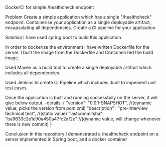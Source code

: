 DockerCI for simple /healthcheck endpoint

Problem Create a simple application which has a single "/healthcheck" endpoint. Containerise your application as a single deployable artifact, encapsulating all dependencies. Create a CI pipeline for your application

Solution I have used spring boot to build this application.

In order to dockerize the environment i have written Dockerfile for the server. I built the image from the Dockerfile and Containerized the build image.

Used Maven as a build tool to create a single deployable artifact which includes all dependencies.

Used Jenkins to create CI Pipeline which includes Junit to impement unit test cases.

Once the application is built and running successfully on the server, it will give below output. -details: { "version": "0.0.1-SNAPSHOT", //(dynamic value, picks the version from pom.xml) "description" : "pre-interview technical test", //(static value) "lastcommitsha": "ba9633c2e1e90a450a47fc2af2e" //(dynamic value, will change whenever there is new commit) }

Conclusion In this repository I demonstrated a /healthcheck endpoint on a server implemented in Spring boot, and a docker container
